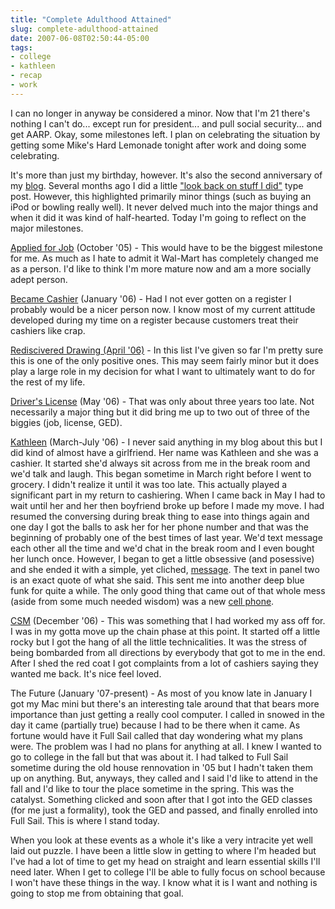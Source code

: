 ```yaml
---
title: "Complete Adulthood Attained"
slug: complete-adulthood-attained
date: 2007-06-08T02:50:44-05:00
tags:
- college
- kathleen
- recap
- work
---
```

I can no longer in anyway be considered a minor. Now that I'm 21 there's nothing I can't do... except run for president... and pull social security... and get AARP. Okay, some milestones left. I plan on celebrating the situation by getting some Mike's Hard Lemonade tonight after work and doing some celebrating.

It's more than just my birthday, however. It's also the second anniversary of my [blog](http://www.dxprog.com/entry/my-real-blog/). Several months ago I did a little ["look back on stuff I did"](http://www.dxprog.com/entry/spector-of-the-past/) type post. However, this highlighted primarily minor things (such as buying an iPod or bowling really well). It never delved much into the major things and when it did it was kind of half-hearted. Today I'm going to reflect on the major milestones.

[Applied for Job](http://www.dxprog.com/entry/update-from-progland/) (October '05) - This would have to be the biggest milestone for me. As much as I hate to admit it Wal-Mart has completely changed me as a person. I'd like to think I'm more mature now and am a more socially adept person.

[Became Cashier](http://www.dxprog.com/entry/its-official-i-check-people-out-for-a-living/) (January '06) - Had I not ever gotten on a register I probably would be a nicer person now. I know most of my current attitude developed during my time on a register because customers treat their cashiers like crap.

[Rediscivered Drawing (April '06)](http://www.dxprog.com/entry/new-webcomic-by-yours-truly/) - In this list I've given so far I'm pretty sure this is one of the only positive ones. This may seem fairly minor but it does play a large role in my decision for what I want to ultimately want to do for the rest of my life.

[Driver's License](http://www.dxprog.com/entry/well-the-video-says-all-basically/) (May '06) - That was only about three years too late. Not necessarily a major thing but it did bring me up to two out of three of the biggies (job, license, GED).

[Kathleen](http://okwu.facebook.com/s.php?k=10080&id=136300399) (March-July '06) - I never said anything in my blog about this but I did kind of almost have a girlfriend. Her name was Kathleen and she was a cashier. It started she'd always sit across from me in the break room and we'd talk and laugh. This began sometime in March right before I went to grocery. I didn't realize it until it was too late. This actually played a significant part in my return to cashiering. When I came back in May I had to wait until her and her then boyfriend broke up before I made my move. I had resumed the conversing during break thing to ease into things again and one day I got the balls to ask her for her phone number and that was the beginning of probably one of the best times of last year. We'd text message each other all the time and we'd chat in the break room and I even bought her lunch once. However, I began to get a little obsessive (and posessive) and she ended it with a simple, yet cliched, [message](http://digitaldouble.smackjeeves.com/comics/69152/). The text in panel two is an exact quote of what she said. This sent me into another deep blue funk for quite a while. The only good thing that came out of that whole mess (aside from some much needed wisdom) was a new [cell phone](http://www.dxprog.com/entry/pictures-yay/).

[CSM](http://www.dxprog.com/entry/updates-and-whatnot/) (December '06) - This was something that I had worked my ass off for. I was in my gotta move up the chain phase at this point. It started off a little rocky but I got the hang of all the little technicalities. It was the stress of being bombarded from all directions by everybody that got to me in the end. After I shed the red coat I got complaints from a lot of cashiers saying they wanted me back. It's nice feel loved.

The Future (January '07-present) - As most of you know late in January I got my Mac mini but there's an interesting tale around that that bears more importance than just getting a really cool computer. I called in snowed in the day it came (partially true) because I had to be there when it came. As fortune would have it Full Sail called that day wondering what my plans were. The problem was I had no plans for anything at all. I knew I wanted to go to college in the fall but that was about it. I had talked to Full Sail sometime during the old house rennovation in '05 but I hadn't taken them up on anything. But, anyways, they called and I said I'd like to attend in the fall and I'd like to tour the place sometime in the spring. This was the catalyst. Something clicked and soon after that I got into the GED classes (for me just a formality), took the GED and passed, and finally enrolled into Full Sail. This is where I stand today.

When you look at these events as a whole it's like a very intracite yet well laid out puzzle. I have been a little slow in getting to where I'm headed but I've had a lot of time to get my head on straight and learn essential skills I'll need later. When I get to college I'll be able to fully focus on school because I won't have these things in the way. I know what it is I want and nothing is going to stop me from obtaining that goal.
